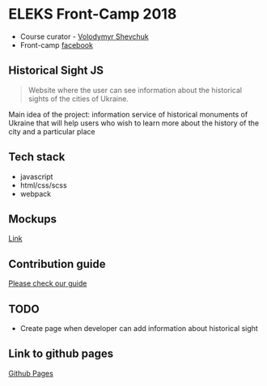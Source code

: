 # ELEKS Front-Camp 2018

* Course curator - [Volodymyr Shevchuk](https://github.com/dosandk)
* Front-camp [facebook](https://www.facebook.com/groups/270300106928894)

## Historical Sight JS

> Website where the user can see information about the historical sights of the cities of Ukraine.

Main idea of the project:
    information service of historical monuments of Ukraine that will help users who wish to learn more about the history of the city and a particular place


## Tech stack

* javascript 
* html/css/scss
* webpack

## Mockups

[Link](https://wireframepro.mockflow.com/view/M75df542eed791b7ffe5d3d8f77ea7f351539267212511)  

## Contribution guide

[Please check our guide](https://github.com/Fullbusters/JS-HistoricalSight/blob/master/.github/CONTRIBUTING.md)

## TODO

* Create page when developer can add information about historical sight


## Link to github pages

[Github Pages](https://fullbusters.github.io/JS-HistoricalSight/)